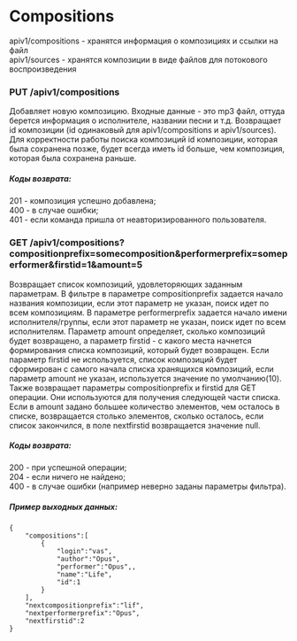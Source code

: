 # Compositions

apiv1/compositions - хранятся информация о композициях и ссылки на файл<br />
apiv1/sources - хранятся композиции в виде файлов для потокового воспроизведения

### PUT /apiv1/compositions

Добавляет новую композицию. Входные данные - это mp3 файл, оттуда берется информация о исполнителе, названии песни и т.д. 
Возвращает id композиции (id одинаковый для apiv1/compositions и apiv1/sources).
Для корректности работы поиска композиций id композиции, которая была сохранена позже,
будет всегда иметь id больше, чем композиция, которая была сохранена раньше.

##### Коды возврата:
201 - композиция успешно добавлена;<br />
400 - в случае ошибки;<br />
401 - если команда пришла от неавторизированного пользователя.<br />

### GET /apiv1/compositions?compositionprefix=somecomposition&performerprefix=someperformer&firstid=1&amount=5

Возвращает список композиций, удовлеторяющих заданным параметрам. В фильтре в параметре compositionprefix задается начало названия композиции, если этот параметр не указан, поиск идет по всем композициям. В параметре performerprefix задается начало имени исполнителя/группы, если этот параметр не указан, поиск идет по всем исполнителям. Параметр amount определяет,
сколько композиций будет возвращено, а параметр firstid - с какого места начнется формирования списка композиций, 
который будет возвращен. Если параметр firstid не используется, список композиций будет сформирован с самого начала списка хранящихся композиций,
если параметр amount не указан, используется значение по умолчанию(10). Также возвращает
параметры compositionprefix и firstid для GET операции. Они используются для получения следующей части списка.
Если в amount задано большее количество элементов, чем осталось в списке, возвращается столько элементов,
сколько осталось, если список закончился, в поле nextfirstid возвращается значение null.

##### Коды возврата:
200 - при успешной операции;<br />
204 - если ничего не найдено;<br />
400 - в случае ошибки (например неверно заданы параметры фильтра).<br />

##### Пример выходных данных:
    {
        "compositions":[
            {
                "login":"vas",
                "author":"Opus",
                "performer":"Opus",,
                "name":"Life",
                "id":1
            }
        ],
        "nextcompositionprefix":"lif",
        "nextperformerprefix":"Opus",
        "nextfirstid":2
    }
